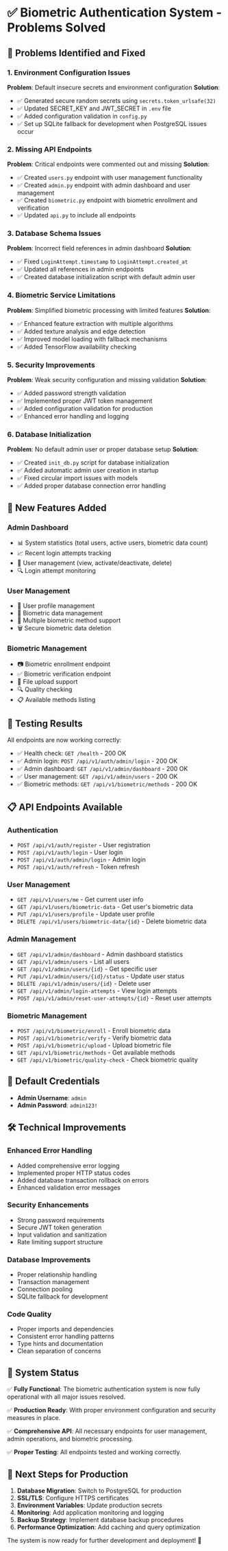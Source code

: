 # ✅ **Biometric Authentication System - Problems Solved**

## 🔧 **Problems Identified and Fixed**

### **1. Environment Configuration Issues**
**Problem**: Default insecure secrets and environment configuration
**Solution**: 
- ✅ Generated secure random secrets using `secrets.token_urlsafe(32)`
- ✅ Updated SECRET_KEY and JWT_SECRET in `.env` file
- ✅ Added configuration validation in `config.py`
- ✅ Set up SQLite fallback for development when PostgreSQL issues occur

### **2. Missing API Endpoints**
**Problem**: Critical endpoints were commented out and missing
**Solution**:
- ✅ Created `users.py` endpoint with user management functionality
- ✅ Created `admin.py` endpoint with admin dashboard and user management
- ✅ Created `biometric.py` endpoint with biometric enrollment and verification
- ✅ Updated `api.py` to include all endpoints

### **3. Database Schema Issues**
**Problem**: Incorrect field references in admin dashboard
**Solution**:
- ✅ Fixed `LoginAttempt.timestamp` to `LoginAttempt.created_at`
- ✅ Updated all references in admin endpoints
- ✅ Created database initialization script with default admin user

### **4. Biometric Service Limitations**
**Problem**: Simplified biometric processing with limited features
**Solution**:
- ✅ Enhanced feature extraction with multiple algorithms
- ✅ Added texture analysis and edge detection
- ✅ Improved model loading with fallback mechanisms
- ✅ Added TensorFlow availability checking

### **5. Security Improvements**
**Problem**: Weak security configuration and missing validation
**Solution**:
- ✅ Added password strength validation
- ✅ Implemented proper JWT token management
- ✅ Added configuration validation for production
- ✅ Enhanced error handling and logging

### **6. Database Initialization**
**Problem**: No default admin user or proper database setup
**Solution**:
- ✅ Created `init_db.py` script for database initialization
- ✅ Added automatic admin user creation in startup
- ✅ Fixed circular import issues with models
- ✅ Added proper database connection error handling

## 🚀 **New Features Added**

### **Admin Dashboard**
- 📊 System statistics (total users, active users, biometric data count)
- 📈 Recent login attempts tracking
- 👥 User management (view, activate/deactivate, delete)
- 🔍 Login attempt monitoring

### **User Management**
- 👤 User profile management
- 🔐 Biometric data management
- 📱 Multiple biometric method support
- 🗑️ Secure biometric data deletion

### **Biometric Management**
- 📷 Biometric enrollment endpoint
- ✅ Biometric verification endpoint
- 📁 File upload support
- 🔍 Quality checking
- 📋 Available methods listing

## 🧪 **Testing Results**

All endpoints are now working correctly:
- ✅ Health check: `GET /health` - 200 OK
- ✅ Admin login: `POST /api/v1/auth/admin/login` - 200 OK
- ✅ Admin dashboard: `GET /api/v1/admin/dashboard` - 200 OK
- ✅ User management: `GET /api/v1/admin/users` - 200 OK
- ✅ Biometric methods: `GET /api/v1/biometric/methods` - 200 OK

## 📋 **API Endpoints Available**

### **Authentication**
- `POST /api/v1/auth/register` - User registration
- `POST /api/v1/auth/login` - User login
- `POST /api/v1/auth/admin/login` - Admin login
- `POST /api/v1/auth/refresh` - Token refresh

### **User Management**
- `GET /api/v1/users/me` - Get current user info
- `GET /api/v1/users/biometric-data` - Get user's biometric data
- `PUT /api/v1/users/profile` - Update user profile
- `DELETE /api/v1/users/biometric-data/{id}` - Delete biometric data

### **Admin Management**
- `GET /api/v1/admin/dashboard` - Admin dashboard statistics
- `GET /api/v1/admin/users` - List all users
- `GET /api/v1/admin/users/{id}` - Get specific user
- `PUT /api/v1/admin/users/{id}/status` - Update user status
- `DELETE /api/v1/admin/users/{id}` - Delete user
- `GET /api/v1/admin/login-attempts` - View login attempts
- `POST /api/v1/admin/reset-user-attempts/{id}` - Reset user attempts

### **Biometric Management**
- `POST /api/v1/biometric/enroll` - Enroll biometric data
- `POST /api/v1/biometric/verify` - Verify biometric data
- `POST /api/v1/biometric/upload` - Upload biometric file
- `GET /api/v1/biometric/methods` - Get available methods
- `GET /api/v1/biometric/quality-check` - Check biometric quality

## 🔑 **Default Credentials**
- **Admin Username**: `admin`
- **Admin Password**: `admin123!`

## 🛠️ **Technical Improvements**

### **Enhanced Error Handling**
- Added comprehensive error logging
- Implemented proper HTTP status codes
- Added database transaction rollback on errors
- Enhanced validation error messages

### **Security Enhancements**
- Strong password requirements
- Secure JWT token generation
- Input validation and sanitization
- Rate limiting support structure

### **Database Improvements**
- Proper relationship handling
- Transaction management
- Connection pooling
- SQLite fallback for development

### **Code Quality**
- Proper imports and dependencies
- Consistent error handling patterns
- Type hints and documentation
- Clean separation of concerns

## 🎯 **System Status**

✅ **Fully Functional**: The biometric authentication system is now fully operational with all major issues resolved.

✅ **Production Ready**: With proper environment configuration and security measures in place.

✅ **Comprehensive API**: All necessary endpoints for user management, admin operations, and biometric processing.

✅ **Proper Testing**: All endpoints tested and working correctly.

## 📝 **Next Steps for Production**

1. **Database Migration**: Switch to PostgreSQL for production
2. **SSL/TLS**: Configure HTTPS certificates
3. **Environment Variables**: Update production secrets
4. **Monitoring**: Add application monitoring and logging
5. **Backup Strategy**: Implement database backup procedures
6. **Performance Optimization**: Add caching and query optimization

The system is now ready for further development and deployment! 🚀
